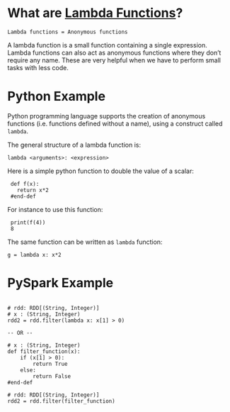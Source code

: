 # What are [Lambda Functions](./Lambda_Expressions.pdf)?

	Lambda functions = Anonymous functions

A lambda function is a small function containing a single expression. 
Lambda functions can also act as anonymous functions where they don’t 
require any name. These are very helpful when we have to perform small 
tasks with less code.

# Python Example

Python programming language supports the creation of anonymous functions 
(i.e. functions defined without a name), using a construct called `lambda`.

The general structure of a lambda function is:

 	lambda <arguments>: <expression>
 

Here is a simple python function to double the value of a scalar:

	 def f(x): 
	   return x*2
     #end-def

For instance to use this function:

	 print(f(4))
	 8
 

The same function can be written as `lambda` function:

 	g = lambda x: x*2
 

# PySpark Example

````

# rdd: RDD[(String, Integer)]
# x : (String, Integer)
rdd2 = rdd.filter(lambda x: x[1] > 0)

-- OR --

# x : (String, Integer)
def filter_function(x):
    if (x[1] > 0):
        return True
    else:
        return False
#end-def

# rdd: RDD[(String, Integer)]
rdd2 = rdd.filter(filter_function)

````
